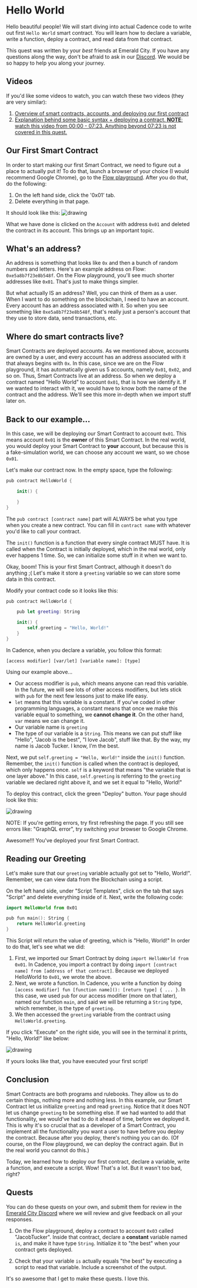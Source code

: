 # Hello World

Hello beautiful people! We will start diving into actual Cadence code to write out first `Hello World` smart contract. You will learn how to declare a variable, write a function, deploy a contract, and read data from that contract.

This quest was written by your *best* friends at Emerald City. If you have any questions along the way, don't be afraid to ask in our <a href="https://discord.gg/emeraldcity" target="_blank">Discord</a>. We would be so happy to help you along your journey. 

## Videos

If you'd like some videos to watch, you can watch these two videos (they are very similar):

1. [Overview of smart contracts, accounts, and deploying our first contract](https://www.youtube.com/watch?v=QbqNM4k76B0)
2. [Explanation behind some basic syntax + deploying a contract. **NOTE**: watch this video from 00:00 - 07:23. Anything beyond 07:23 is not covered in this quest.](https://www.youtube.com/watch?v=DSwNNOEdBXU)

## Our First Smart Contract

In order to start making our first Smart Contract, we need to figure out a place to actually put it! To do that, launch a browser of your choice (I would recommend Google Chrome), go to the <a href="https://play.onflow.org" target="_blank">Flow playground</a>. After you do that, do the following:
1) On the left hand side, click the '0x01' tab.
2) Delete everything in that page.

It should look like this:
<img src="https://raw.githubusercontent.com/emerald-dao/questbook-flow-helloworld/main/learn_src/learn_assets/blanksc.png" alt="drawing" size="400" />

What we have done is clicked on the `Account` with address `0x01` and deleted the contract in its account. This brings up an important topic.

## What's an address?

An address is something that looks like `0x` and then a bunch of random numbers and letters. Here's an example address on Flow: `0xe5a8b7f23e8b548f`. On the Flow playground, you'll see much shorter addresses like `0x01`. That's just to make things simpler.

But what actually IS an address? Well, you can think of them as a user. When I want to do something on the blockchain, I need to have an account. Every account has an address associated with it. So when you see something like `0xe5a8b7f23e8b548f`, that's really just a person's account that they use to store data, send transactions, etc.

## Where do smart contracts live?

Smart Contracts are deployed accounts. As we mentioned above, accounts are owned by a user, and every account has an address associated with it that always begins with `0x`. In this case, since we are on the Flow playground, it has automatically given us 5 accounts, namely `0x01`, `0x02`, and so on. Thus, Smart Contracts live at an address. So when we deploy a contract named "Hello World" to account `0x01`, that is how we identify it. If we wanted to interact with it, we would have to know both the name of the contract and the address. We'll see this more in-depth when we import stuff later on.

## Back to our example...

In this case, we will be deploying our Smart Contract to account `0x01`. This means account `0x01` is the **owner** of this Smart Contract. In the real world, you would deploy your Smart Contract to **your** account, but because this is a fake-simulation world, we can choose any account we want, so we chose `0x01`.

Let's make our contract now. In the empty space, type the following:
```swift
pub contract HelloWorld {

    init() {

    }
}
```

The `pub contract [contract name]` part will ALWAYS be what you type when you create a new contract. You can fill in `contract name` with whatever you'd like to call your contract.

The `init()` function is a function that every single contract MUST have. It is called when the Contract is initially deployed, which in the real world, only ever happens 1 time. So, we can initialize some stuff in it when we want to.

Okay, boom! This is your first Smart Contract, although it doesn't do anything ;( Let's make it store a `greeting` variable so we can store some data in this contract.

Modify your contract code so it looks like this:
```swift
pub contract HelloWorld {

    pub let greeting: String

    init() {
        self.greeting = "Hello, World!"
    }
}
```

In Cadence, when you declare a variable, you follow this format:

`[access modifier] [var/let] [variable name]: [type]`

Using our example above...
- Our access modifier is `pub`, which means anyone can read this variable. In the future, we will see lots of other access modifiers, but lets stick with `pub` for the next few lessons just to make life easy.
- `let` means that this variable is a constant. If you've coded in other programming languages, a constant means that once we make this variable equal to something, we **cannot change it**. On the other hand, `var` means we can change it.
- Our variable name is `greeting`
- The type of our variable is a `String`. This means we can put stuff like "Hello", "Jacob is the best", "I love Jacob", stuff like that. By the way, my name is Jacob Tucker. I know, I'm the best.

Next, we put `self.greeting = "Hello, World!"` inside the `init()` function. Remember, the `init()` function is called when the contract is deployed, which only happens once. `self` is a keyword that means "the variable that is one layer above." In this case, `self.greeting` is referring to the `greeting` variable we declared right above it, and we set it equal to "Hello, World!"

To deploy this contract, click the green "Deploy" button. Your page should look like this:

<img src="https://raw.githubusercontent.com/emerald-dao/questbook-flow-helloworld/main/learn_src/learn_assets/helloworld.png" alt="drawing" size="400" />

NOTE: If you're getting errors, try first refreshing the page. If you still see errors like: "GraphQL error", try switching your browser to Google Chrome.

Awesome!!! You've deployed your first Smart Contract.

## Reading our Greeting

Let's make sure that our `greeting` variable actually got set to "Hello, World!". Remember, we can view data from the Blockchain using a script.

On the left hand side, under "Script Templates", click on the tab that says "Script" and delete everything inside of it. Next, write the following code:

```swift
import HelloWorld from 0x01

pub fun main(): String {
    return HelloWorld.greeting
}
```

This Script will return the value of greeting, which is "Hello, World!" In order to do that, let's see what we did:
1. First, we imported our Smart Contract by doing `import HelloWorld from 0x01`. In Cadence, you import a contract by doing `import [contract name] from [address of that contract]`. Because we deployed HelloWorld to `0x01`, we wrote the above.
2. Next, we wrote a function. In Cadence, you write a function by doing `[access modifier] fun [function name](): [return type] { ... }`. In this case, we used `pub` for our access modifier (more on that later), named our function `main`, and said we will be returning a `String` type, which remember, is the type of `greeting`.
3. We then accessed the `greeting` variable from the contract using `HelloWorld.greeting`.

If you click "Execute" on the right side, you will see in the terminal it prints, "Hello, World!" like below:

<img src="https://raw.githubusercontent.com/emerald-dao/questbook-flow-helloworld/main/learn_src/learn_assets/hwscript.png" alt="drawing" size="400">

If yours looks like that, you have executed your first script!

## Conclusion

Smart Contracts are both programs and rulebooks. They allow us to do certain things, nothing more and nothing less. In this example, our Smart Contract let us initialize `greeting` and read `greeting`. Notice that it does NOT let us change `greeting` to be something else. If we had wanted to add that functionality, we would've had to do it ahead of time, before we deployed it. This is why it's so crucial that as a developer of a Smart Contract, you implement all the functionality you want a user to have before you deploy the contract. Because after you deploy, there's nothing you can do. (Of course, on the Flow playground, we can deploy the contract again. But in the real world you cannot do this.)

Today, we learned how to deploy our first contract, declare a variable, write a function, and execute a script. Wow! That's a lot. But it wasn't too bad, right?

## Quests

You can do these quests on your own, and submit them for review in the <a href="https://discord.gg/emeraldcity" target="_blank">Emerald City Discord</a> where we will review and give feedback on all your responses.

1. On the Flow playground, deploy a contract to account `0x03` called "JacobTucker". Inside that contract, declare a **constant** variable named `is`, and make it have type `String`. Initialize it to "the best" when your contract gets deployed.

2. Check that your variable `is` actually equals "the best" by executing a script to read that variable. Include a screenshot of the output.

It's so awesome that I get to make these quests. I love this. 